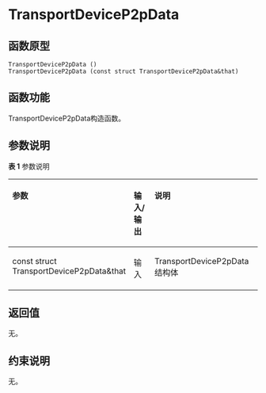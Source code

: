 # TransportDeviceP2pData 

## 函数原型<a name="zh-cn_topic_0000001939004910_section299mcpsimp"></a>

```
TransportDeviceP2pData ()
TransportDeviceP2pData (const struct TransportDeviceP2pData&that)
```

## 函数功能<a name="zh-cn_topic_0000001939004910_section302mcpsimp"></a>

TransportDeviceP2pData构造函数。

## 参数说明<a name="zh-cn_topic_0000001939004910_section305mcpsimp"></a>

**表 1**  参数说明

<a name="zh-cn_topic_0000001939004910_table323mcpsimp"></a>
<table><thead align="left"><tr id="zh-cn_topic_0000001939004910_row330mcpsimp"><th class="cellrowborder" valign="top" width="28.71%" id="mcps1.2.4.1.1"><p id="zh-cn_topic_0000001939004910_p332mcpsimp"><a name="zh-cn_topic_0000001939004910_p332mcpsimp"></a><a name="zh-cn_topic_0000001939004910_p332mcpsimp"></a>参数</p>
</th>
<th class="cellrowborder" valign="top" width="13.86%" id="mcps1.2.4.1.2"><p id="zh-cn_topic_0000001939004910_p334mcpsimp"><a name="zh-cn_topic_0000001939004910_p334mcpsimp"></a><a name="zh-cn_topic_0000001939004910_p334mcpsimp"></a>输入/输出</p>
</th>
<th class="cellrowborder" valign="top" width="57.43000000000001%" id="mcps1.2.4.1.3"><p id="zh-cn_topic_0000001939004910_p336mcpsimp"><a name="zh-cn_topic_0000001939004910_p336mcpsimp"></a><a name="zh-cn_topic_0000001939004910_p336mcpsimp"></a>说明</p>
</th>
</tr>
</thead>
<tbody><tr id="zh-cn_topic_0000001939004910_row338mcpsimp"><td class="cellrowborder" valign="top" width="28.71%" headers="mcps1.2.4.1.1 "><p id="zh-cn_topic_0000001939004910_p340mcpsimp"><a name="zh-cn_topic_0000001939004910_p340mcpsimp"></a><a name="zh-cn_topic_0000001939004910_p340mcpsimp"></a>const struct TransportDeviceP2pData&amp;that</p>
</td>
<td class="cellrowborder" valign="top" width="13.86%" headers="mcps1.2.4.1.2 "><p id="zh-cn_topic_0000001939004910_p342mcpsimp"><a name="zh-cn_topic_0000001939004910_p342mcpsimp"></a><a name="zh-cn_topic_0000001939004910_p342mcpsimp"></a>输入</p>
</td>
<td class="cellrowborder" valign="top" width="57.43000000000001%" headers="mcps1.2.4.1.3 "><p id="zh-cn_topic_0000001939004910_p344mcpsimp"><a name="zh-cn_topic_0000001939004910_p344mcpsimp"></a><a name="zh-cn_topic_0000001939004910_p344mcpsimp"></a>TransportDeviceP2pData结构体</p>
</td>
</tr>
</tbody>
</table>

## 返回值<a name="zh-cn_topic_0000001939004910_section308mcpsimp"></a>

无。

## 约束说明<a name="zh-cn_topic_0000001939004910_section311mcpsimp"></a>

无。

